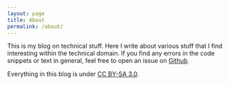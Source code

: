 ```yaml
---
layout: page
title: About
permalink: /about/
---
```


This is my blog on technical stuff. Here I write about various stuff that I find interesting
within the technical domain. If you find any errors in the code snippets or text in general,
feel free to open an issue on [Github][my-github].

Everything in this blog is under [CC BY-SA 3.0][CC BY-SA 3.0].

[my-github]: https://github.com/mika-s/mika-s.github.io/issues
[CC BY-SA 3.0]: https://creativecommons.org/licenses/by-sa/3.0/

